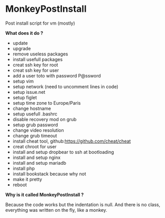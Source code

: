# MonkeyPostInstall
Post install script for vm (mostly)


**What does it do ?**

- update 
- upgrade
- remove useless packages
- install usefull packages
- creat ssh key for root
- creat ssh key for user
- add a user toto with password P@ssword
- setup vim
- setup network (need to uncomment lines in code)
- setup issue.net
- setup figlet
- setup time zone to Europe/Paris
- change hostname
- setup usefull .bashrc
- disable recovery mod on grub
- setup grub password
- change video resolution
- change grub timeout
- install cheat tool, github:https://github.com/cheat/cheat
- creat chroot for user
- install and setup dropbear to ssh at bootloading
- install and setup nginx
- install and setup mariadb
- install php
- install bookstack because why not
- make it pretty
- reboot

**Why is it called MonkeyPostInstall ?**

Because the code works but the indentation is null. And there is no class, everything was written on the fly, like a monkey.
